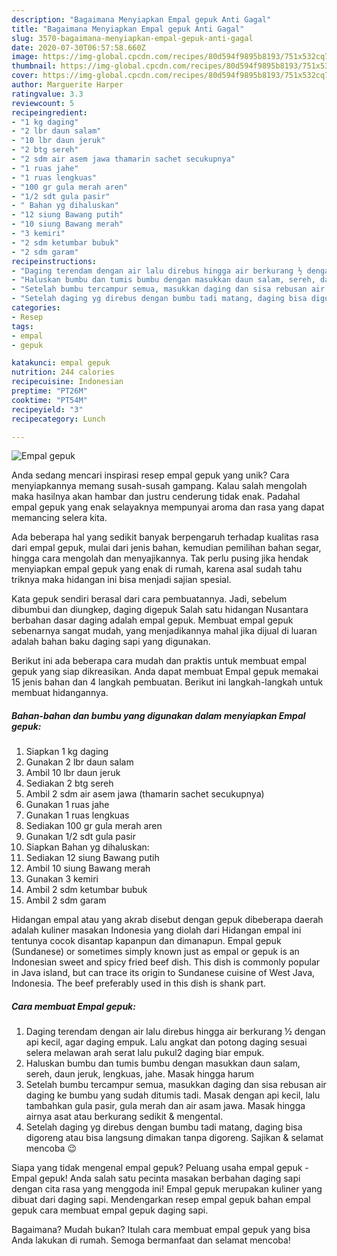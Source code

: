 ```yaml
---
description: "Bagaimana Menyiapkan Empal gepuk Anti Gagal"
title: "Bagaimana Menyiapkan Empal gepuk Anti Gagal"
slug: 3570-bagaimana-menyiapkan-empal-gepuk-anti-gagal
date: 2020-07-30T06:57:58.660Z
image: https://img-global.cpcdn.com/recipes/80d594f9895b8193/751x532cq70/empal-gepuk-foto-resep-utama.jpg
thumbnail: https://img-global.cpcdn.com/recipes/80d594f9895b8193/751x532cq70/empal-gepuk-foto-resep-utama.jpg
cover: https://img-global.cpcdn.com/recipes/80d594f9895b8193/751x532cq70/empal-gepuk-foto-resep-utama.jpg
author: Marguerite Harper
ratingvalue: 3.3
reviewcount: 5
recipeingredient:
- "1 kg daging"
- "2 lbr daun salam"
- "10 lbr daun jeruk"
- "2 btg sereh"
- "2 sdm air asem jawa thamarin sachet secukupnya"
- "1 ruas jahe"
- "1 ruas lengkuas"
- "100 gr gula merah aren"
- "1/2 sdt gula pasir"
- " Bahan yg dihaluskan"
- "12 siung Bawang putih"
- "10 siung Bawang merah"
- "3 kemiri"
- "2 sdm ketumbar bubuk"
- "2 sdm garam"
recipeinstructions:
- "Daging terendam dengan air lalu direbus hingga air berkurang ½ dengan api kecil, agar daging empuk. Lalu angkat dan potong daging sesuai selera melawan arah serat lalu pukul2 daging biar empuk."
- "Haluskan bumbu dan tumis bumbu dengan masukkan daun salam, sereh, daun jeruk, lengkuas, jahe. Masak hingga harum"
- "Setelah bumbu tercampur semua, masukkan daging dan sisa rebusan air daging ke bumbu yang sudah ditumis tadi. Masak dengan api kecil, lalu tambahkan gula pasir, gula merah dan air asam jawa. Masak hingga airnya asat atau berkurang sedikit &amp; mengental."
- "Setelah daging yg direbus dengan bumbu tadi matang, daging bisa digoreng atau bisa langsung dimakan tanpa digoreng. Sajikan &amp; selamat mencoba 😉"
categories:
- Resep
tags:
- empal
- gepuk

katakunci: empal gepuk 
nutrition: 244 calories
recipecuisine: Indonesian
preptime: "PT26M"
cooktime: "PT54M"
recipeyield: "3"
recipecategory: Lunch

---
```



![Empal gepuk](https://img-global.cpcdn.com/recipes/80d594f9895b8193/751x532cq70/empal-gepuk-foto-resep-utama.jpg)

Anda sedang mencari inspirasi resep empal gepuk yang unik? Cara menyiapkannya memang susah-susah gampang. Kalau salah mengolah maka hasilnya akan hambar dan justru cenderung tidak enak. Padahal empal gepuk yang enak selayaknya mempunyai aroma dan rasa yang dapat memancing selera kita.

Ada beberapa hal yang sedikit banyak berpengaruh terhadap kualitas rasa dari empal gepuk, mulai dari jenis bahan, kemudian pemilihan bahan segar, hingga cara mengolah dan menyajikannya. Tak perlu pusing jika hendak menyiapkan empal gepuk yang enak di rumah, karena asal sudah tahu triknya maka hidangan ini bisa menjadi sajian spesial.

Kata gepuk sendiri berasal dari cara pembuatannya. Jadi, sebelum dibumbui dan diungkep, daging digepuk Salah satu hidangan Nusantara berbahan dasar daging adalah empal gepuk. Membuat empal gepuk sebenarnya sangat mudah, yang menjadikannya mahal jika dijual di luaran adalah bahan baku daging sapi yang digunakan.


Berikut ini ada beberapa cara mudah dan praktis untuk membuat empal gepuk yang siap dikreasikan. Anda dapat membuat Empal gepuk memakai 15 jenis bahan dan 4 langkah pembuatan. Berikut ini langkah-langkah untuk membuat hidangannya.

<!--inarticleads1-->

##### Bahan-bahan dan bumbu yang digunakan dalam menyiapkan Empal gepuk:

1. Siapkan 1 kg daging
1. Gunakan 2 lbr daun salam
1. Ambil 10 lbr daun jeruk
1. Sediakan 2 btg sereh
1. Ambil 2 sdm air asem jawa (thamarin sachet secukupnya)
1. Gunakan 1 ruas jahe
1. Gunakan 1 ruas lengkuas
1. Sediakan 100 gr gula merah aren
1. Gunakan 1/2 sdt gula pasir
1. Siapkan  Bahan yg dihaluskan:
1. Sediakan 12 siung Bawang putih
1. Ambil 10 siung Bawang merah
1. Gunakan 3 kemiri
1. Ambil 2 sdm ketumbar bubuk
1. Ambil 2 sdm garam


Hidangan empal atau yang akrab disebut dengan gepuk dibeberapa daerah adalah kuliner masakan Indonesia yang diolah dari Hidangan empal ini tentunya cocok disantap kapanpun dan dimanapun. Empal gepuk (Sundanese) or sometimes simply known just as empal or gepuk is an Indonesian sweet and spicy fried beef dish. This dish is commonly popular in Java island, but can trace its origin to Sundanese cuisine of West Java, Indonesia. The beef preferably used in this dish is shank part. 

<!--inarticleads2-->

##### Cara membuat Empal gepuk:

1. Daging terendam dengan air lalu direbus hingga air berkurang ½ dengan api kecil, agar daging empuk. Lalu angkat dan potong daging sesuai selera melawan arah serat lalu pukul2 daging biar empuk.
1. Haluskan bumbu dan tumis bumbu dengan masukkan daun salam, sereh, daun jeruk, lengkuas, jahe. Masak hingga harum
1. Setelah bumbu tercampur semua, masukkan daging dan sisa rebusan air daging ke bumbu yang sudah ditumis tadi. Masak dengan api kecil, lalu tambahkan gula pasir, gula merah dan air asam jawa. Masak hingga airnya asat atau berkurang sedikit &amp; mengental.
1. Setelah daging yg direbus dengan bumbu tadi matang, daging bisa digoreng atau bisa langsung dimakan tanpa digoreng. Sajikan &amp; selamat mencoba 😉


Siapa yang tidak mengenal empal gepuk? Peluang usaha empal gepuk -Empal gepuk! Anda salah satu pecinta masakan berbahan daging sapi dengan cita rasa yang menggoda ini! Empal gepuk merupakan kuliner yang dibuat dari daging sapi. Mendengarkan resep empal gepuk bahan empal gepuk cara membuat empal gepuk daging sapi. 

Bagaimana? Mudah bukan? Itulah cara membuat empal gepuk yang bisa Anda lakukan di rumah. Semoga bermanfaat dan selamat mencoba!
